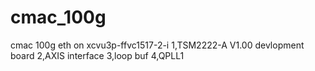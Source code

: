 # cmac_100g
cmac 100g eth on xcvu3p-ffvc1517-2-i
1,TSM2222-A V1.00 devlopment board
2,AXIS interface
3,loop buf
4,QPLL1


